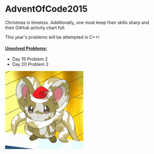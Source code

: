# AdventOfCode2015

Christmas is timeless. Additionally, one must keep their skills sharp and their GitHub activity chart full.

This year's problems will be attempted in C++!

#### [Unsolved Problems:](https://github.com/1spyral/AdventOfCode2015/issues?q=is%3Aissue+is%3Aopen+label%3Aunsolved)
- Day 19 Problem 2
- Day 20 Problem 2

![Jolly Jolly Cinccino](cinccino.png)

